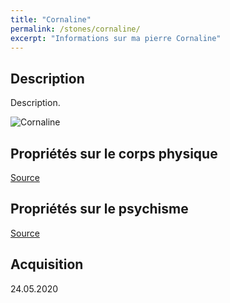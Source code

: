 ```yaml
---
title: "Cornaline"
permalink: /stones/cornaline/
excerpt: "Informations sur ma pierre Cornaline"
---
```


## Description
Description.

![Cornaline](/images/stones//images/Cornaline_Kerstin_20200524.jpg.jpg "Cornaline")

## Propriétés sur le corps physique


[Source](https://)


## Propriétés sur le psychisme


[Source](https://)

## Acquisition


24.05.2020
